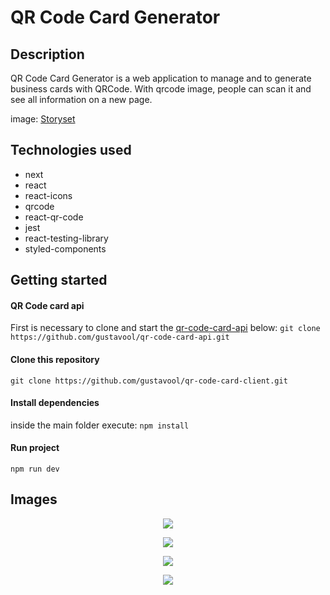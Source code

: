 # QR Code Card Generator

## Description

QR Code Card Generator is a web application to manage and to generate business cards with QRCode. With qrcode image, people can scan it and see all information on a new page.

image: [Storyset](https://storyset.com/illustration/hello/pana)

## Technologies used

- next
- react
- react-icons
- qrcode
- react-qr-code
- jest
- react-testing-library
- styled-components

## Getting started

#### QR Code card api

First is necessary to clone and start the [qr-code-card-api](https://github.com/gustavool/qr-code-card-api) below:
`git clone https://github.com/gustavool/qr-code-card-api.git`

#### Clone this repository

`git clone https://github.com/gustavool/qr-code-card-client.git`

#### Install dependencies

inside the main folder execute: `npm install`

#### Run project

`npm run dev`

## Images

<p align='center'><img  src="readme/app-home.jpg"></p>
<p align='center'><img  src="readme/app-form.jpg"></p>
<p align='center'><img  src="readme/app-qrcode.jpg"></p>
<p align='center'><img  src="readme/app-card.jpg"></p>
